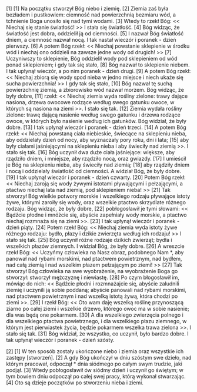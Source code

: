 [1]
[1] Na początku stworzył Bóg niebo i ziemię. [2] Ziemia zaś była bezładem i pustkowiem: ciemność nad powierzchnią bezmiaru wód, a tchnienie Boga unosiło się nad tymi wodami.
[3] Wtedy to rzekł Bóg: << Niechaj się stanie światłość! >> I stała się światłość. [4] Bóg widząc, że światłość jest dobra, oddzielił ją od ciemności. [5] I nazwał Bóg światłość dniem, a ciemność nazwał nocą. 
I tak nastał wieczór i poranek - dzień pierwszy.
[6] A potem Bóg rzekł: << Niechaj powstanie sklepienie w środku wód i niechaj ono oddzieli na zawsze jedne wody od drugich! >> [7] Uczyniwszy to sklepienie, Bóg oddzielił wody pod sklepieniem od wód ponad sklepieniem; i gdy tak się stało, [8] Bóg nazwał to sklepienie niebem.
I tak upłynął wieczór, a po nim poranek - dzień drugi.
[9] A potem Bóg rzekł: << Niechaj zbiorą się wody spod nieba w jedno miejsce i niech ukaże się sucha powierzchnia! >> I gdy tak się stało, [10] Bóg nazwał tę suchą powierzchnię ziemią, a zbiorowisko wód nazwał morzem. Bóg widząc, że były dobre, [11] rzekł: << Niechaj ziemia wyda rośliny zielone: trawy dające nasiona, drzewa owocowe rodzące według swego gatunku owoce, w których są nasiona na ziemi >>. I stało się tak. [12] Ziemia wydała rośliny zielone: trawę dającą nasienie według swego gatunku i drzewa rodzące owoce, w których było nasienie według ich gatunków. Bóg widział, że były dobre.
[13] I tak upłynął wieczór i poranek - dzień trzeci.
[14] A potem Bóg rzekł: << Niechaj powstaną ciała niebieskie, świecące na sklepieniu nieba, aby oddzielały dzień od nocy, aby wyznaczały pory roku, dni i lata; [15] aby były ciałami jaśniejącymi na sklepieniu nieba i aby świeciły nad ziemią >>. I stało się tak. [16] Bóg uczynił dwa duże ciała jaśniejące: większe, aby rządziło dniem, i mniejsze, aby rządziło nocą, oraz gwiazdy. [17] I umieścił je Bóg na sklepieniu nieba, aby świeciły nad ziemią; [18] aby rządziły dniem i nocą i oddzielały światłość od ciemności. A widział Bóg, że były dobre. 
[19] I tak upłynął wieczór i poranek - dzień czwarty.
[20] Potem Bóg rzekł: << Niechaj zaroją się wody żywymi istotami pływającymi i pełzającymi, a ptactwo niechaj lata nad ziemią, pod sklepieniem nieba! >> [21] Tak stworzył Bóg wielkie potwory morskie i wszelkiego rodzaju pływające istoty żywe, którymi zaroiły się wody, oraz wszelkie ptactwo skrzydlate różnego rodzaju. Bóg widząc, że były dobre, [22] pobłogosławił je tymi słowami: << Bądźcie płodne i mnóżcie się, abyście zapełniały wody morskie, a ptactwo niechaj rozmnaża się na ziemi >>.
[23] I tak upłynął wieczór i poranek - dzień piąty.
[24] Potem rzekł Bóg: << Niechaj ziemia wyda istoty żywe różnego rodzaju: bydło, płazy i dzikie zwierzęta według ich rodzaju! >> I stało się tak. [25] Bóg uczynił różne rodzaje dzikich zwierząt; bydła i wszelkich płazów ziemnych. I widział Bóg, że były dobre. [26] A wreszcie rzekł Bóg: << Uczyńmy człowieka na Nasz obraz, podobnego Nam *, aby panował nad rybami morskimi, nad ptactwem powietrznym, nad bydłem, nad całą ziemią i nad wszelkim płazem pełzającym po ziemi! >>
[27] Tak stworzył Bóg człowieka na swe wyobrażenie,
na wyobrażenie Boga go stworzył:
stworzył mężczyznę i niewiastę.
[28] Po czym błogosławił im, mówiąc do nich: << Bądźcie płodni i rozmnażajcie się, abyście zaludnili ziemię i uczynili ją sobie poddaną; abyście panowali nad rybami morskimi, nad ptactwem powietrznym i nad wszelką istotą żywą, która chodzi po ziemi >>. [29] I rzekł Bóg: << Oto wam daję wszelką roślinę przynoszącą ziarno po całej ziemi i wszelkie drzewo, którego owoc ma w sobie nasienie; dla was będą one pokarmem. [30] A dla wszelkiego zwierzęcia polnego i dla wszelkiego ptactwa powietrznego, i dla wszelkiego płazu ziemnego, w którym jest pierwiastek życia, będzie pokarmem wszelka trawa zielona >>. I stało się tak. [31] Bóg widział, że wszystko, co uczynił, było bardzo dobre.
I tak upłynął wieczór i poranek - dzień szósty.

[2]
[1] W ten sposób zostały ukończone niebo i ziemia oraz wszystkie ich zastępy [stworzeń].
[2] A gdy Bóg ukończył w dniu szóstym swe dzieło, nad którym pracował, odpoczął * dnia siódmego po całym swym trudzie, jaki podjął. [3] Wtedy pobłogosławił ów siódmy dzień i uczynił go świętym; w tym bowiem dniu odpoczął po całej swej pracy, którą wykonał stwarzając.
[4] Oto są dzieje początków po stworzeniu nieba i ziemi.
